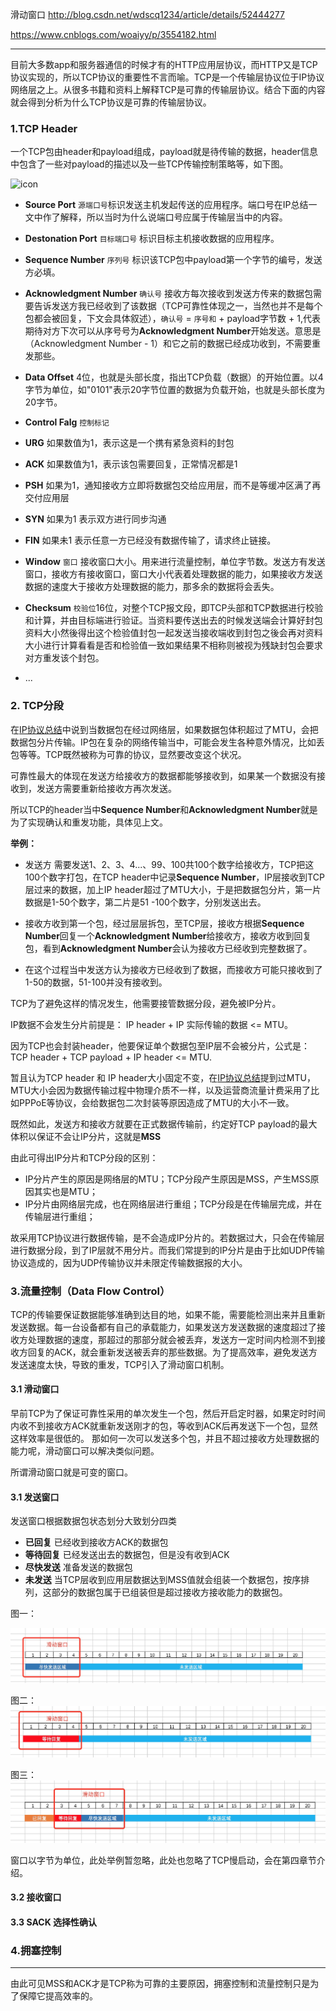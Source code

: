         
滑动窗口  http://blog.csdn.net/wdscq1234/article/details/52444277

https://www.cnblogs.com/woaiyy/p/3554182.html


---------
目前大多数app和服务器通信的时候才有的HTTP应用层协议，而HTTP又是TCP协议实现的，所以TCP协议的重要性不言而喻。TCP是一个传输层协议位于IP协议网络层之上。从很多书籍和资料上解释TCP是可靠的传输层协议。结合下面的内容就会得到分析为什么TCP协议是可靠的传输层协议。

### 1.TCP Header
一个TCP包由header和payload组成，payload就是待传输的数据，header信息中包含了一些对payload的描述以及一些TCP传输控制策略等，如下图。

![icon](http://p.blog.csdn.net/images/p_blog_csdn_net/lpnueg4/EntryImages/20091120/TCP+bit%E5%89%AF%E6%9C%AC.png)


- **Source Port** `源端口号`标识发送主机发起传送的应用程序。端口号在IP总结一文中作了解释，所以当时为什么说端口号应属于传输层当中的内容。
- **Destonation Port** `目标端口号` 标识目标主机接收数据的应用程序。
- **Sequence Number** `序列号` 标识该TCP包中payload第一个字节的编号，发送方必填。
- **Acknowledgment Number** `确认号` 接收方每次接收到发送方传来的数据包需要告诉发送方我已经收到了该数据（TCP可靠性体现之一，当然也并不是每个包都会被回复，下文会具体叙述），`确认号` = `序号和` + payload字节数 + 1,代表期待对方下次可以从序号号为**Acknowledgment Number**开始发送。意思是（Acknowledgment Number - 1）和它之前的数据已经成功收到，不需要重发那些。
- **Data Offset** 4位，也就是头部长度，指出TCP负载（数据）的开始位置。以4字节为单位，如"0101"表示20字节位置的数据为负载开始，也就是头部长度为20字节。
- **Control Falg** `控制标记`
 - **URG** 如果数值为1，表示这是一个携有紧急资料的封包
 - **ACK** 如果数值为1，表示该包需要回复，正常情况都是1
 - **PSH** 如果为1，通知接收方立即将数据包交给应用层，而不是等缓冲区满了再交付应用层
 - **SYN** 如果为1 表示双方进行同步沟通
 - **FIN** 如果未1 表示任意一方已经没有数据传输了，请求终止链接。

- **Window** `窗口` 接收窗口大小。用来进行流量控制，单位字节数。发送方有发送窗口，接收方有接收窗口，窗口大小代表着处理数据的能力，如果接收方发送数据的速度大于接收方处理数据的能力，那多余的数据将会丢失。
- **Checksum** `校验位`16位，对整个TCP报文段，即TCP头部和TCP数据进行校验和计算，并由目标端进行验证。当资料要传送出去的时候发送端会计算好封包资料大小然後得出这个检验值封包一起发送当接收端收到封包之後会再对资料大小进行计算看看是否和检验值一致如果结果不相称则被视为残缺封包会要求对方重发该个封包。
- ...

### 2. TCP分段
在[IP协议总结](https://github.com/sun6boys/Documents/blob/master/1.IP%E5%8D%8F%E8%AE%AE%E6%80%BB%E7%BB%93.md)中说到当数据包在经过网络层，如果数据包体积超过了MTU，会把数据包分片传输。IP包在复杂的网络传输当中，可能会发生各种意外情况，比如丢包等等。TCP既然被称为可靠的协议，显然要改变这个状况。

可靠性最大的体现在发送方给接收方的数据都能够接收到，如果某一个数据没有接收到，发送方需要重新给接收方再次发送。

所以TCP的header当中**Sequence Number**和**Acknowledgment Number**就是为了实现确认和重发功能，具体见上文。

**举例：**

- 发送方 需要发送1、2、3、4...、99、100共100个数字给接收方，TCP把这100个数字打包，在TCP header中记录**Sequence Number**，IP层接收到TCP层过来的数据，加上IP header超过了MTU大小，于是把数据包分片，第一片数据是1-50个数字，第二片是51 -100个数字，分别发送出去。

- 接收方收到第一个包，经过层层拆包，至TCP层，接收方根据**Sequence Number**回复一个**Acknowledgment Number**给接收方，接收方收到回复包，看到**Acknowledgment Number**会认为接收方已经收到完整数据了。

- 在这个过程当中发送方认为接收方已经收到了数据，而接收方可能只接收到了1-50的数据，51-100并没有接收到。

TCP为了避免这样的情况发生，他需要接管数据分段，避免被IP分片。

IP数据不会发生分片前提是： IP header + IP 实际传输的数据 <= MTU。

因为TCP也会封装header，他要保证单个数据包至IP层不会被分片，公式是：TCP header + TCP payload + IP header <= MTU.

暂且认为TCP header 和 IP header大小固定不变，在[IP协议总结](https://github.com/sun6boys/Documents/blob/master/1.IP%E5%8D%8F%E8%AE%AE%E6%80%BB%E7%BB%93.md)提到过MTU，MTU大小会因为数据传输过程中物理介质不一样，以及运营商流量计费采用了比如PPPoE等协议，会给数据包二次封装等原因造成了MTU的大小不一致。

既然如此，发送方和接收方就要在正式数据传输前，约定好TCP payload的最大体积以保证不会让IP分片，这就是**MSS**


由此可得出IP分片和TCP分段的区别：

- IP分片产生的原因是网络层的MTU；TCP分段产生原因是MSS，产生MSS原因其实也是MTU；
- IP分片由网络层完成，也在网络层进行重组；TCP分段是在传输层完成，并在传输层进行重组；

故采用TCP协议进行数据传输，是不会造成IP分片的。若数据过大，只会在传输层进行数据分段，到了IP层就不用分片。而我们常提到的IP分片是由于比如UDP传输协议造成的，因为UDP传输协议并未限定传输数据报的大小。

### 3.流量控制（Data Flow Control）
TCP的传输要保证数据能够准确到达目的地，如果不能，需要能检测出来并且重新发送数据。每一台设备都有自己的承载能力，如果发送方发送数据的速度超过了接收方处理数据的速度，那超过的那部分就会被丢弃，发送方一定时间内检测不到接收方回复的ACK，就会重新发送被丢弃的那些数据。为了提高效率，避免发送方发送速度太快，导致的重发，TCP引入了滑动窗口机制。

#### 3.1 滑动窗口

早前TCP为了保证可靠性采用的单次发生一个包，然后开启定时器，如果定时时间内收不到接收方ACK就重新发送刚才的包，等收到ACK后再发送下一个包，显然这样效率是很低的。 那如何一次可以发送多个包，并且不超过接收方处理数据的能力呢，滑动窗口可以解决类似问题。

所谓滑动窗口就是可变的窗口。

#### 3.1 发送窗口
发送窗口根据数据包状态划分大致划分四类

- **已回复** 已经收到接收方ACK的数据包
- **等待回复** 已经发送出去的数据包，但是没有收到ACK
- **尽快发送** 准备发送的数据包
- **未发送** 当TCP层收到应用层数据达到MSS值就会组装一个数据包，按序排列，这部分的数据包属于已组装但是超过接收方接收能力的数据包。

图一：

![icon](https://github.com/sun6boys/Documents/blob/master/Resources/fasongchuankou1.png?raw=true)

图二：
![icon](https://github.com/sun6boys/Documents/blob/master/Resources/fasongchuangkou3.png?raw=true)

图三：
![icon](https://github.com/sun6boys/Documents/blob/master/Resources/fasongchuangkou2.png?raw=true)

窗口以字节为单位，此处举例暂忽略，此处也忽略了TCP慢启动，会在第四章节介绍。


#### 3.2 接收窗口

#### 3.3 SACK 选择性确认

### 4.拥塞控制


------
由此可见MSS和ACK才是TCP称为可靠的主要原因，拥塞控制和流量控制只是为了保障它提高效率的。
 